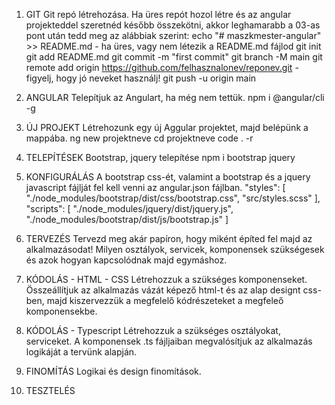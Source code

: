 
01. GIT
    Git repó létrehozása.
    Ha üres repót hozol létre és az angular projekteddel szeretnéd később összekötni, akkor leghamarabb a 03-as pont után tedd meg az alábbiak szerint:
        echo "# maszkmester-angular" >> README.md - ha üres, vagy nem létezik a README.md fájlod
        git init
        git add README.md
        git commit -m "first commit"
        git branch -M main
        git remote add origin https://github.com/felhasznalonev/reponev.git - figyelj, hogy jó neveket használj!
        git push -u origin main


02. ANGULAR
    Telepítjuk az Angulart, ha még nem tettük.
        npm i @angular/cli -g 

03. ÚJ PROJEKT
    Létrehozunk egy új Aggular projektet, majd belépünk a mappába.
        ng new projektneve
        cd projektneve
        code . -r

04. TELEPÍTÉSEK
    Bootstrap, jquery telepítése
        npm i bootstrap jquery

05. KONFIGURÁLÁS
    A bootstrap css-ét, valamint a bootstrap és a jquery javascript fájlját fel kell venni az angular.json fájlban.
    "styles": [
        "./node_modules/bootstrap/dist/css/bootstrap.css", 
        "src/styles.scss"
    ],
    "scripts": [
        "./node_modules/jquery/dist/jquery.js", 
        "./node_modules/bootstrap/dist/js/bootstrap.js"
    ]

06. TERVEZÉS
    Tervezd meg akár papíron, hogy miként építed fel majd az alkalmazásodat!
    Milyen osztályok, servicek, komponensek szükségesek és azok hogyan kapcsolódnak majd egymáshoz.

07. KÓDOLÁS - HTML - CSS
    Létrehozzuk a szükséges komponenseket.
    Összeállítjuk az alkalmazás vázát képező html-t és az alap designt css-ben, majd kiszervezzük a megfelelő kódrészeteket a megfeleő komponensekbe.

08. KÓDOLÁS - Typescript
    Létrehozzuk a szükséges osztályokat, serviceket.
    A komponensek .ts fájljaiban megvalósítjuk az alkalmazás logikáját a tervünk alapján.

09. FINOMÍTÁS
    Logikai és design finomítások.
    
10. TESZTELÉS